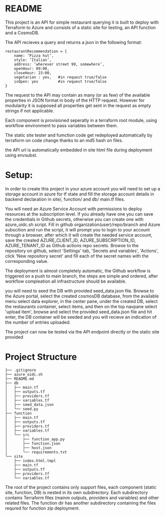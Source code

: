 # README
This project is an API for simple restaurant querying
it is built to deploy with Terraform to Azure and consists of a static site for testing, an API function and a CosmoDB.

The API recieves a query and returns a json in the following format:
```code
restaurantRecommendation = {
    name: ‘Pizza hut’,
    style: ‘Italian’,
    address: ‘wherever street 99, somewhere’,
    openHour: 09:00,
    closeHour: 23:00,
    vegetarian : yes,   #in request true/false
    isOpen: yes         #in request true/false
}
```
The request to the API may contain as many (or as few) of the available properties in JSON format in body of the HTTP request. However for modularity it is supposed all properties get sent in the request as empty strings if not applicable.

Each component is provisioned seperatly in a terraform root module, using workflow environment to pass variables between them.

The static site tester and fumction code get redeployed automatically by terraform on code change thanks to an md5 hash on files.

the API url is automatically embedded in site html file during deployment using envsubst.

# Setup:
In order to create this project in your azure account you will need to set up a storage account in azure for tf state
and fill the storage account details in backend declaration in site/, function/ and db/ main.tf files.

You will need an Azure Service Account with permissions to deploy resources at the subscription level.
If you already have one you can save the credentials in Github secrets, otherwise you can create one with azure_oidc.sh script.
Fill in github organization(user)/repo/branch and Azure subscition and run the script, it will prompt you to login to your account through a browser, after which it will create the needed service account, save the created AZURE_CLIENT_ID, AZURE_SUBSCRIPTION_ID, AZURE_TENANT_ID as Github actions repo secrets.
Browse to the repository on github, select 'Settings' tab, 'Secrets and variables', 'Actions', click 'New repository secret' and fill each of the secret names with the corresponding value.

The deployment is almost completely automatic, the Github workflow is triggered on a push to main branch, the steps are simple and ordered, after workflow compleation all infrastructure should be available.

you will need to seed the DB with provided seed_data.json file. Browse to the Azure portal, select the created cosmosDB database, from the available menu select data explorer, in the center pane, under the created DB, select the restaurants container, select items, and then on the top navpane select 'upload item', browse and select the provided seed_data.json file and hit enter, the DB container will be seeded and you will recieve an indication of the number of entries uploaded.

The project can now be tested via the API endpoint directly or the static site provided

# Project Structure
```code
├── .gitignore
├── azure_oidc.sh
├── README.md
├── db
│   ├── main.tf
│   ├── outputs.tf
│   ├── providers.tf
│   ├── variables.tf
│   ├── seed_data.json
│   └── seed.py
├── function
│   ├── main.tf
│   ├── outputs.tf
│   ├── providers.tf
│   ├── variables.tf
│   └── src
│       ├── function_app.py
│       ├── function.json
│       ├── host.json
│       └── requirements.txt
└── site
    ├── index.html.tmpl
    ├── main.tf
    ├── outputs.tf
    ├── providers.tf
    └── variables.tf
```
The root of the project contains only support files, each component (static site, function, DB) is nested in its own subdirectory.
Each subdirectory contains Terraform files (mainm outputs, providers and variables) and other related files.
The function dir has another subdirectory containing the files requred for function zip deployment.

